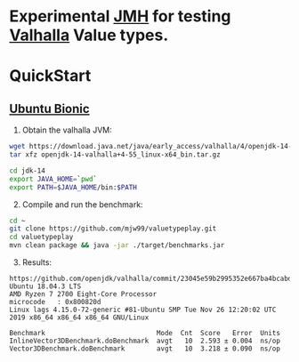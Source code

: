 # Experimental [JMH](http://openjdk.java.net/projects/code-tools/jmh/) for testing [Valhalla](http://jdk.java.net/valhalla/) Value types.
 

# QuickStart

## [Ubuntu Bionic](http://releases.ubuntu.com/bionic)

1. Obtain the valhalla JVM:
```bash
wget https://download.java.net/java/early_access/valhalla/4/openjdk-14-valhalla+4-55_linux-x64_bin.tar.gz
tar xfz openjdk-14-valhalla+4-55_linux-x64_bin.tar.gz

cd jdk-14
export JAVA_HOME=`pwd`
export PATH=$JAVA_HOME/bin:$PATH
```

2. Compile and run the benchmark:

```bash
cd ~
git clone https://github.com/mjw99/valuetypeplay.git
cd valuetypeplay
mvn clean package && java -jar ./target/benchmarks.jar
```

3. Results:

```
https://github.com/openjdk/valhalla/commit/23045e59b2995352e667ba4bcabddcc38b91b3af
Ubuntu 18.04.3 LTS
AMD Ryzen 7 2700 Eight-Core Processor
microcode	: 0x800820d
Linux lags 4.15.0-72-generic #81-Ubuntu SMP Tue Nov 26 12:20:02 UTC 2019 x86_64 x86_64 x86_64 GNU/Linux

Benchmark                            Mode  Cnt  Score   Error  Units
InlineVector3DBenchmark.doBenchmark  avgt   10  2.593 ± 0.004  ns/op
Vector3DBenchmark.doBenchmark        avgt   10  3.218 ± 0.090  ns/op

```
